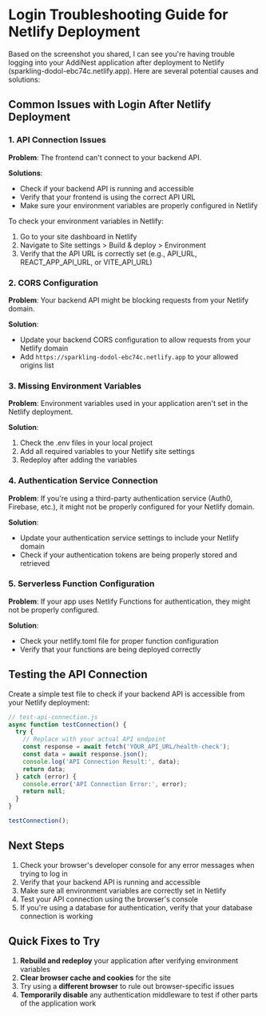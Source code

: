 # Login Troubleshooting Guide for Netlify Deployment

Based on the screenshot you shared, I can see you're having trouble logging into your AddiNest application after deployment to Netlify (sparkling-dodol-ebc74c.netlify.app). Here are several potential causes and solutions:

## Common Issues with Login After Netlify Deployment

### 1. API Connection Issues

**Problem**: The frontend can't connect to your backend API.

**Solutions**:
- Check if your backend API is running and accessible
- Verify that your frontend is using the correct API URL
- Make sure your environment variables are properly configured in Netlify

To check your environment variables in Netlify:
1. Go to your site dashboard in Netlify
2. Navigate to Site settings > Build & deploy > Environment
3. Verify that the API URL is correctly set (e.g., API_URL, REACT_APP_API_URL, or VITE_API_URL)

### 2. CORS Configuration

**Problem**: Your backend API might be blocking requests from your Netlify domain.

**Solution**:
- Update your backend CORS configuration to allow requests from your Netlify domain
- Add `https://sparkling-dodol-ebc74c.netlify.app` to your allowed origins list

### 3. Missing Environment Variables

**Problem**: Environment variables used in your application aren't set in the Netlify deployment.

**Solution**:
1. Check the .env files in your local project
2. Add all required variables to your Netlify site settings
3. Redeploy after adding the variables

### 4. Authentication Service Connection

**Problem**: If you're using a third-party authentication service (Auth0, Firebase, etc.), it might not be properly configured for your Netlify domain.

**Solution**:
- Update your authentication service settings to include your Netlify domain
- Check if your authentication tokens are being properly stored and retrieved

### 5. Serverless Function Configuration

**Problem**: If your app uses Netlify Functions for authentication, they might not be properly configured.

**Solution**:
- Check your netlify.toml file for proper function configuration
- Verify that your functions are being deployed correctly

## Testing the API Connection

Create a simple test file to check if your backend API is accessible from your Netlify deployment:

```javascript
// test-api-connection.js
async function testConnection() {
  try {
    // Replace with your actual API endpoint
    const response = await fetch('YOUR_API_URL/health-check');
    const data = await response.json();
    console.log('API Connection Result:', data);
    return data;
  } catch (error) {
    console.error('API Connection Error:', error);
    return null;
  }
}

testConnection();
```

## Next Steps

1. Check your browser's developer console for any error messages when trying to log in
2. Verify that your backend API is running and accessible
3. Make sure all environment variables are correctly set in Netlify
4. Test your API connection using the browser's console
5. If you're using a database for authentication, verify that your database connection is working

## Quick Fixes to Try

1. **Rebuild and redeploy** your application after verifying environment variables
2. **Clear browser cache and cookies** for the site
3. Try using a **different browser** to rule out browser-specific issues
4. **Temporarily disable** any authentication middleware to test if other parts of the application work
